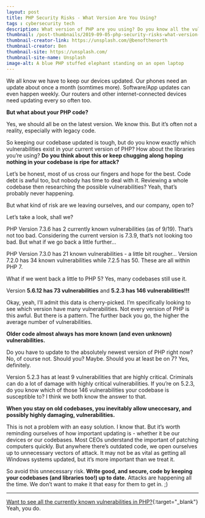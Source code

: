 ```yaml
---
layout: post
title: PHP Security Risks - What Version Are You Using?
tags : cybersecurity tech
description: What version of PHP are you using? Do you know all the vulnerabilities in your PHP version and what mitigations do you have in place? Why does it even matter??
thumbnail: /post-thumbnails/2019-09-05-php-security-risks-what-version-are-you-using-thumbnail.jpg
thumbnail-creator-link: https://unsplash.com/@benofthenorth
thumbnail-creator: Ben
thumbnail-site: https://unsplash.com/
thumbnail-site-name: Unsplash
image-alt: A blue PHP stuffed elephant standing on an open laptop
---
```


We all know we have to keep our devices updated. Our phones need an update about once a month (somtimes more). Software/App updates can even happen weekly. Our routers and other internet-connected devices need updating every so often too.

**But what about your PHP code?**

<!--more-->

Yes, we should all be on the latest version. We know this. But it’s often not a reality, especially with legacy code.

So keeping our codebase updated is tough, but do you know exactly which vulnerabilities exist in your current version of PHP? How about the libraries you’re using? **Do you think about this or keep chugging along hoping nothing in your codebase is ripe for attack?**

Let’s be honest, most of us cross our fingers and hope for the best. Code debt is awful too, but nobody has time to deal with it. Reviewing a whole codebase then researching the possible vulnerabilities? Yeah, that’s probably never happening.

But what kind of risk are we leaving ourselves, and our company, open to?

Let’s take a look, shall we?

PHP Version 7.3.6 has 2 currently known vulnerabilities (as of 9/19). That’s not too bad. Considering the current version is 7.3.9, that’s not looking too bad. But what if we go back a little further…

PHP Version 7.3.0 has 21 known vulnerabilities - a little bit rougher…
Version 7.2.0 has 34 known vulnerabilities while 7.2.5 has 50. These are all within PHP 7. 

What if we went back a little to PHP 5? Yes, many codebases still use it. 

Version **5.6.12 has 73 vulnerabilities** and **5.2.3 has 146 vulnerabilities!!!**

Okay, yeah, I’ll admit this data is cherry-picked. I’m specifically looking to see which version have many vulnerabilities. Not every version of PHP is this awful. But there is a pattern. The further back you go, the higher the average number of vulnerabilities. 

**Older code almost always has more known (and even unknown) vulnerabilities.**

Do you have to update to the absolutely newest version of PHP right now? No, of course not. Should you? Maybe. Should you at least be on 7? Yes, definitely.

Version 5.2.3 has at least 9 vulnerabilities that are highly critical. Criminals can do a lot of damage with highly critical vulnerabilities. If you’re on 5.2.3, do you know which of those 146 vulnerabilities your codebase is susceptible to? I think we both know the answer to that.

**When you stay on old codebases, you inevitably allow uneccesary, and possibly highly damaging, vulnerabilities.**

This is not a problem with an easy solution. I know that. But it’s worth reminding ourselves of how important updating is - whether it be our devices or our codebases. Most CEOs understand the important of patching computers quickly. But anywhere there’s outdated code, we open ourselves up to unnecessary vectors of attack. It may not be as vital as getting all Windows systems updated, but it’s more important than we treat it.

So avoid this unnecessary risk. **Write good, and secure, code by keeping your codebases (and libraries too!) up to date.** Attacks are happening all the time. We don’t want to make it that easy for them to get in. ;)

---

[Want to see all the currently known vulnerabilities in PHP?](https://www.cvedetails.com/version-list/74/128/1/PHP-PHP.html){:target="_blank"} Yeah, you do.
